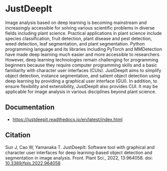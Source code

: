# JustDeepIt 

Image analysis based on deep learning is becoming mainstream and increasingly accessible
for solving various scientific problems in diverse fields including plant science.
Practical applications in plant science include species classification,
fruit detection, plant disease and pest detection, weed detection,
leaf segmentation, and plant segmentation.
Python programming language and its libraries including PyTorch and MMDetection
have made deep learning much easier and more accessible to researchers.
However, deep learning technologies remain challenging for programming beginners
because they require computer programming skills and a basic familiarity
with character user interfaces (CUIs).
JustDeepIt aims to simplify object detection, instance segmentation, and salient object detection
using deep learning by providing a graphical user interface (GUI).
In addition, to ensure flexibility and extensibility, JustDeepIt also provides CUI.
It may be applicable for image analysis in various disciplines beyond plant science.


## Documentation

- https://justdeepit.readthedocs.io/en/latest/index.html


## Citation

Sun J, Cao W, Yamanaka T.
JustDeepIt: Software tool with graphical and character user interfaces
for deep learning-based object detection and segmentation in image analysis.
Front. Plant Sci., 2022, 13:964058.
doi: [10.3389/fpls.2022.964058](https://doi.org/10.3389/fpls.2022.964058)


